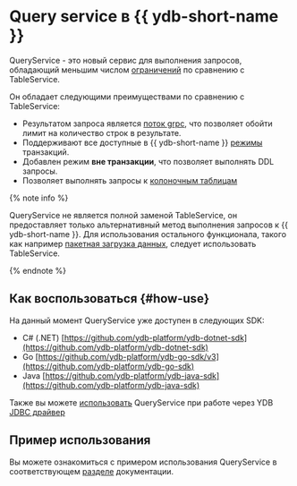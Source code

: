 # Query service в {{ ydb-short-name }}

QueryService - это новый сервис для выполнения запросов, обладающий меньшим числом [ограничений](../limits-ydb.md#query) по сравнению с TableService.

Он обладает следующими преимуществами по сравнению с TableService:

* Результатом запроса является [поток grpc](https://grpc.io/docs/what-is-grpc/core-concepts/#server-streaming-rpc), что позволяет обойти лимит на количество строк в результате.
* Поддерживают все доступные в {{ ydb-short-name }} [режимы](../transactions.md#modes) транзакций.
* Добавлен режим **вне транзакции**, что позволяет выполнять DDL запросы.
* Позволяет выполнять запросы к [колоночным таблицам](../datamodel/table.md#column-oriented-tables)

{% note info %}

QueryService не является полной заменой TableService, он предоставляет только альтернативный метод выполнения запросов к {{ ydb-short-name }}. Для использования остального функционала, такого как например [пакетная загрузка данных](../../dev/batch-upload.md), следует использовать TableService.

{% endnote %}


## Как воспользоваться {#how-use}

На данный момент QueryService уже доступен в следующих SDK:

- С# (.NET) [https://github.com/ydb-platform/ydb-dotnet-sdk](https://github.com/ydb-platform/ydb-dotnet-sdk)
- Go [https://github.com/ydb-platform/ydb-go-sdk/v3](https://github.com/ydb-platform/ydb-go-sdk)
- Java [https://github.com/ydb-platform/ydb-java-sdk](https://github.com/ydb-platform/ydb-java-sdk)

Также вы можете [использовать](https://github.com/ydb-platform/ydb-jdbc-driver#using-queryservice-mode) QueryService при работе через YDB [JDBC драйвер](https://github.com/ydb-platform/ydb-jdbc-driver)

## Пример использования 

Вы можете ознакомиться с примером использования QueryService в соответствующем [разделе](../../dev/query-service-app/index.md) документации.
